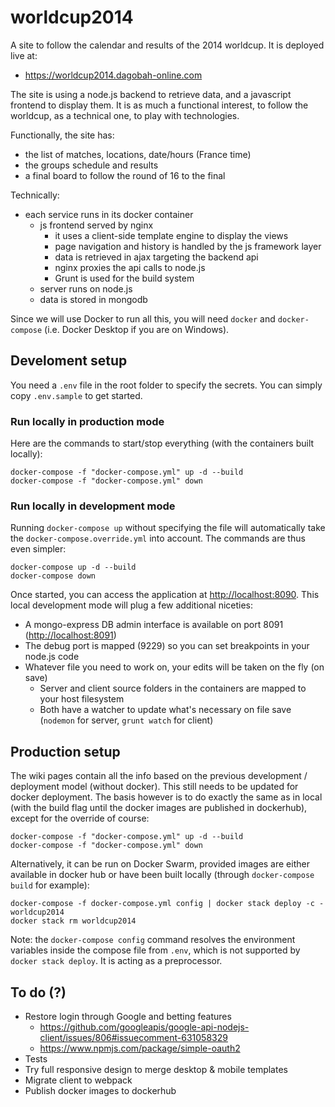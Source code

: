 # worldcup2014

A site to follow the calendar and results of the 2014 worldcup. It is deployed live at:

- <https://worldcup2014.dagobah-online.com>

The site is using a node.js backend to retrieve data, and a javascript frontend to display them. It is as much a functional interest, to follow the worldcup, as a technical one, to play with technologies.

Functionally, the site has:

- the list of matches, locations, date/hours (France time)
- the groups schedule and results
- a final board to follow the round of 16 to the final

Technically:

- each service runs in its docker container
  - js frontend served by nginx
    - it uses a client-side template engine to display the views
    - page navigation and history is handled by the js framework layer
    - data is retrieved in ajax targeting the backend api
    - nginx proxies the api calls to node.js
    - Grunt is used for the build system
  - server runs on node.js
  - data is stored in mongodb

Since we will use Docker to run all this, you will need `docker` and `docker-compose` (i.e. Docker Desktop if you are on Windows).

## Develoment setup

You need a `.env` file in the root folder to specify the secrets. You can simply copy `.env.sample` to get started.

### Run locally in production mode

Here are the commands to start/stop everything (with the containers built locally):

    docker-compose -f "docker-compose.yml" up -d --build
    docker-compose -f "docker-compose.yml" down

### Run locally in development mode

Running `docker-compose up` without specifying the file will automatically take the `docker-compose.override.yml` into account. The commands are thus even simpler:

    docker-compose up -d --build
    docker-compose down

Once started, you can access the application at <http://localhost:8090>. This local development mode will plug a few additional niceties:

- A mongo-express DB admin interface is available on port 8091 (<http://localhost:8091>)
- The debug port is mapped (9229) so you can set breakpoints in your node.js code
- Whatever file you need to work on, your edits will be taken on the fly (on save)
  - Server and client source folders in the containers are mapped to your host filesystem
  - Both have a watcher to update what's necessary on file save (`nodemon` for server, `grunt watch` for client)

## Production setup

The wiki pages contain all the info based on the previous development / deployment model (without docker). This still needs to be updated for docker deployment. The basis however is to do exactly the same as in local (with the build flag until the docker images are published in dockerhub), except for the override of course:

    docker-compose -f "docker-compose.yml" up -d --build
    docker-compose -f "docker-compose.yml" down

Alternatively, it can be run on Docker Swarm, provided images are either available in docker hub or have been built locally (through `docker-compose build` for example):

    docker-compose -f docker-compose.yml config | docker stack deploy -c - worldcup2014
    docker stack rm worldcup2014

Note: the `docker-compose config` command resolves the environment variables inside the compose file from `.env`, which is not supported by `docker stack deploy`. It is acting as a preprocessor.

## To do (?)

- Restore login through Google and betting features
  - <https://github.com/googleapis/google-api-nodejs-client/issues/806#issuecomment-631058329>
  - <https://www.npmjs.com/package/simple-oauth2>
- Tests
- Try full responsive design to merge desktop & mobile templates
- Migrate client to webpack
- Publish docker images to dockerhub

